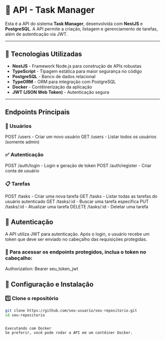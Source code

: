# 🚀 API - Task Manager

Esta é a API do sistema **Task Manager**, desenvolvida com **NestJS** e **PostgreSQL**. A API permite a criação, listagem e gerenciamento de tarefas, além de autenticação via JWT.

---

## 📌 Tecnologias Utilizadas

- **NestJS** - Framework Node.js para construção de APIs robustas
- **TypeScript** - Tipagem estática para maior segurança no código
- **PostgreSQL** - Banco de dados relacional
- **TypeORM** - ORM para integração com PostgreSQL
- **Docker** - Contêinerização da aplicação
- **JWT (JSON Web Token)** - Autenticação segura

---
## Endpoints Principais
### 📝 Usuários
POST /users - Criar um novo usuário
GET /users - Listar todos os usuários (somente admin)

### ✅ Autenticação
POST /auth/login - Login e geração de token
POST /auth/register - Criar conta de usuário

### 📋 Tarefas
POST /tasks - Criar uma nova tarefa
GET /tasks - Listar todas as tarefas do usuário autenticado
GET /tasks/:id - Buscar uma tarefa específica
PUT /tasks/:id - Atualizar uma tarefa
DELETE /tasks/:id - Deletar uma tarefa

## 🔐 Autenticação
A API utiliza JWT para autenticação. Após o login, o usuário recebe um token que deve ser enviado no cabeçalho das requisições protegidas.

### 📌 Para acessar os endpoints protegidos, inclua o token no cabeçalho:
Authorization: Bearer seu_token_jwt

## 🔧 Configuração e Instalação

### 1️⃣ Clone o repositório
```sh
git clone https://github.com/seu-usuario/seu-repositorio.git
cd seu-repositorio


Executando com Docker
Se preferir, você pode rodar a API em um contêiner Docker.




